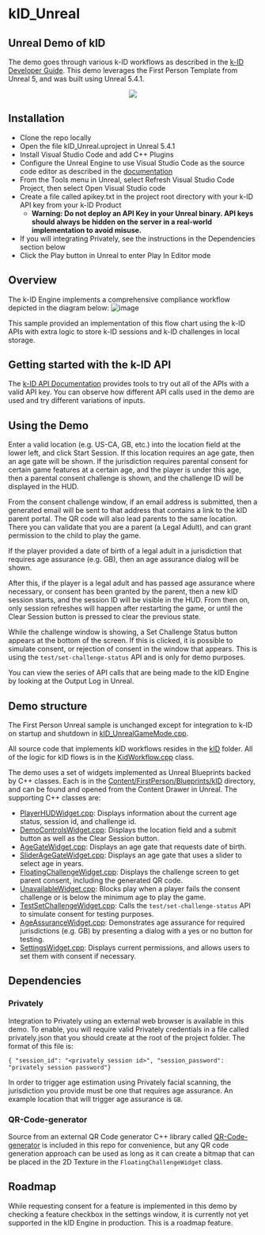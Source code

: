 # kID_Unreal
## Unreal Demo of kID

The demo goes through various k-ID workflows as described in the [k-ID Developer Guide](https://docs.google.com/document/d/12J5mkFZvE8LC6aUsSwuxUvuONAsYrQ0aR1yPdJOXrPE/edit#heading=h.a4uiiic96g9p).  This demo leverages the First Person Template from Unreal 5, and was built using Unreal 5.4.1.  
<p align="center">
 <img src="https://github.com/kidentify/kID_Unreal/assets/3493285/71b04185-097c-4ffa-aae3-7857fea87586" />
</p>

## Installation
- Clone the repo locally
- Open the file kID_Unreal.uproject in Unreal 5.4.1
- Install Visual Studio Code and add C++ Plugins
- Configure the Unreal Engine to use Visual Studio Code as the source code editor as described in the [documentation](https://dev.epicgames.com/documentation/en-us/unreal-engine/setting-up-visual-studio-code-for-unreal-engine)
- From the Tools menu in Unreal, select Refresh Visual Studio Code Project, then select Open Visual Studio code
- Create a file called apikey.txt in the project root directory with your k-ID API key from your k-ID Product
     - **Warning: Do not deploy an API Key in your Unreal binary.  API keys should always be hidden on the server in a real-world implementation to avoid misuse.**
- If you will integrating Privately, see the instructions in the Dependencies section below
- Click the Play button in Unreal to enter Play In Editor mode

## Overview
The k-ID Engine implements a comprehensive compliance workflow depicted in the diagram below:
![image](https://github.com/kidentify/kID_Unreal/assets/3493285/771251ab-ce69-4509-ad16-426fbbc53d82)

This sample provided an implementation of this flow chart using the k-ID APIs with extra logic to store k-ID sessions and k-ID challenges in local storage.

## Getting started with the k-ID API
The [k-ID API Documentation](https://game-api.k-id.com/swagger) provides tools to try out all of the APIs with a valid API key.  You can observe how different API calls used in the demo are used and try different variations of inputs.  

## Using the Demo
Enter a valid location (e.g. US-CA, GB, etc.) into the location field at the lower left, and click Start Session.  If this location requires an age gate, then an age gate will be shown.  If the jurisdiction requires parental consent for certain game features at a certain age, and the player is under this age, then a parental consent challenge is shown, and the challenge ID will be displayed in the HUD.  

From the consent challenge window, if an email address is submitted, then a generated email will be sent to that address that contains a link to the kID parent portal.  The QR code will also lead parents to the same location.  There you can validate that you are a parent (a Legal Adult), and can grant permission to the child to play the game.  

If the player provided a date of birth of a legal adult in a jurisdiction that requires age assurance (e.g. GB), then an age assurance dialog will be shown.  

After this, if the player is a legal adult and has passed age assurance where necessary, or consent has been granted by the parent, then a new kID session starts, and the session ID will be visible in the HUD.  From then on, only session refreshes will happen after restarting the game, or until the Clear Session button is pressed to clear the previous state.  

While the challenge window is showing, a Set Challenge Status button appears at the bottom of the screen.  If this is clicked, it is possible to simulate consent, or rejection of consent in the window that appears.  This is using the `test/set-challenge-status` API and is only for demo purposes.

You can view the series of API calls that are being made to the kID Engine by looking at the Output Log in Unreal.

## Demo structure
The First Person Unreal sample is unchanged except for integration to k-ID on startup and shutdown in [kID_UnrealGameMode.cpp](Source/kID_Unreal/kID_UnrealGameMode.cpp).  

All source code that implements kID workflows resides in the [kID](Source/kID_Unreal/kID) folder.  All of the logic for kID flows is in the [KidWorkflow.cpp](Source/kID_Unreal/kID/KidWorkflow.cpp) class.  

The demo uses a set of widgets implemented as Unreal Blueprints backed by C++ classes.  Each is in the [Content/FirstPerson/Blueprints/kID](Content/kID/Blueprints) directory, and can be found and opened from the Content Drawer in Unreal.  The supporting C++ classes are:
- [PlayerHUDWidget.cpp](Source/kID_Unreal/kID/Widgets/PlayerHUDWidget.cpp): Displays information about the current age status, session id, and challenge id.
- [DemoControlsWidget.cpp](Source/kID_Unreal/kID/Widgets/DemoControlsWidget.cpp): Displays the location field and a submit button as well as the Clear Session button.
- [AgeGateWidget.cpp](Source/kID_Unreal/kID/Widgets/AgeGateWidget.cpp): Displays an age gate that requests date of birth.
- [SliderAgeGateWidget.cpp](Source/kID_Unreal/kID/Widgets/AgeGateWidget.cpp): Displays an age gate that uses a slider to select age in years.
- [FloatingChallengeWidget.cpp](Source/kID_Unreal/kID/Widgets/FloatingChallengeWidget.cpp): Displays the challenge screen to get parent consent, including the generated QR code.
- [UnavailableWidget.cpp](Source/kID_Unreal/kID/Widgets/UnavailableWidget.cpp): Blocks play when a player fails the consent challenge or is below the minimum age to play the game. 
- [TestSetChallengeWidget.cpp](Source/kID_Unreal/kID/Widgets/TestSetChallengeWidget.cpp): Calls the `test/set-challenge-status` API to simulate consent for testing purposes. 
- [AgeAssuranceWidget.cpp](Source/kID_Unreal/kID/Widgets/AgeAssuranceWidget.cpp): Demonstrates age assurance for required jurisdictions (e.g. GB) by presenting a dialog with a yes or no button for testing.
- [SettingsWidget.cpp](Source/kID_Unreal/kID/Widgets/SettingsWidget.cpp): Displays current permissions, and allows users to set them with consent if necessary.

## Dependencies

### Privately
Integration to Privately using an external web browser is available in this demo.  To enable, you will require valid Privately credentials in a file called privately.json that you should create at the root of the project folder.  The format of this file is:

`{ "session_id": "<privately session id>", "session_password": "privately session password"}`

In order to trigger age estimation using Privately facial scanning, the jurisdiction you provide must be one that requires age assurance.  An example location that will trigger age assurance is `GB`.

### QR-Code-generator
Source from an external QR Code generator C++ library called [QR-Code-generator](https://github.com/nayuki/QR-Code-generator) is included in this repo for convenience, but any QR code generation approach can be used as long as it can create a bitmap that can be placed in the 2D Texture in the `FloatingChallengeWidget` class.  

## Roadmap
While requesting consent for a feature is implemented in this demo by checking a feature checkbox in the settings window, it is currently not yet supported in the kID Engine in production.  This is a roadmap feature.
